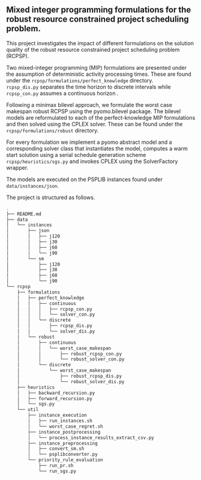 ## Mixed integer programming formulations for the robust resource constrained project scheduling problem. ##

This project investigates the impact of different formulations on the solution quality of the robust resource constrained project scheduling problem (RCPSP). 

Two mixed-integer programming (MIP) formulations are presented under the assumption of deterministic activity processing times. These are found under the ```rcpsp/formulations/perfect_knowledge``` directory. <br/>```rcpsp_dis.py``` separates the time horizon to discrete intervals while ```rcpsp_con.py``` assumes a continuous horizon .

Following a minimax bilevel approach, we formulate the worst case makespan robust RCPSP using the pyomo.bilevel package. The bilevel models are reformulated to each of the perfect-knowledge MIP formulations  and then solved using the CPLEX solver. These can be found under the ```rcpsp/formulations/robust``` directory.

For every formulation we implement a pyomo abstract model and a corresponding solver class that instantiates the model, computes a warm start solution using a serial schedule generation scheme ```rcpsp/heuristics/sgs.py``` and invokes CPLEX using the SolverFactory wrapper.

The models are executed on the PSPLIB instances found under ```data/instances/json```.


The project is structured as follows.

```bash
.
├── README.md
├── data
│   └── instances
│       ├── json
│       │   ├── j120
│       │   ├── j30
│       │   ├── j60
│       │   └── j90
│       └── sm
│           ├── j120
│           ├── j30
│           ├── j60
│           └── j90
└── rcpsp
    ├── formulations
    │   ├── perfect_knowledge
    │   │   ├── continuous
    │   │   │   ├── rcpsp_con.py
    │   │   │   └── solver_con.py
    │   │   └── discrete
    │   │       ├── rcpsp_dis.py
    │   │       └── solver_dis.py
    │   └── robust
    │       ├── continuous
    │       │   └── worst_case_makespan
    │       │       ├── robust_rcpsp_con.py
    │       │       └── robust_solver_con.py
    │       └── discrete
    │           └── worst_case_makespan
    │               ├── robust_rcpsp_dis.py
    │               └── robust_solver_dis.py
    ├── heuristics
    │   ├── backward_recursion.py
    │   ├── forward_recursion.py
    │   └── sgs.py
    └── util
        ├── instance_execution
        │   ├── run_instances.sh
        │   └── worst_case_regret.sh
        ├── instance_postprocessing
        │   └── process_instance_results_extract_csv.py
        ├── instance_preprocessing
        │   ├── convert_sm.sh
        │   └── psplibconverter.py
        └── priority_rule_evaluation
            ├── run_pr.sh
            └── run_sgs.py
```
